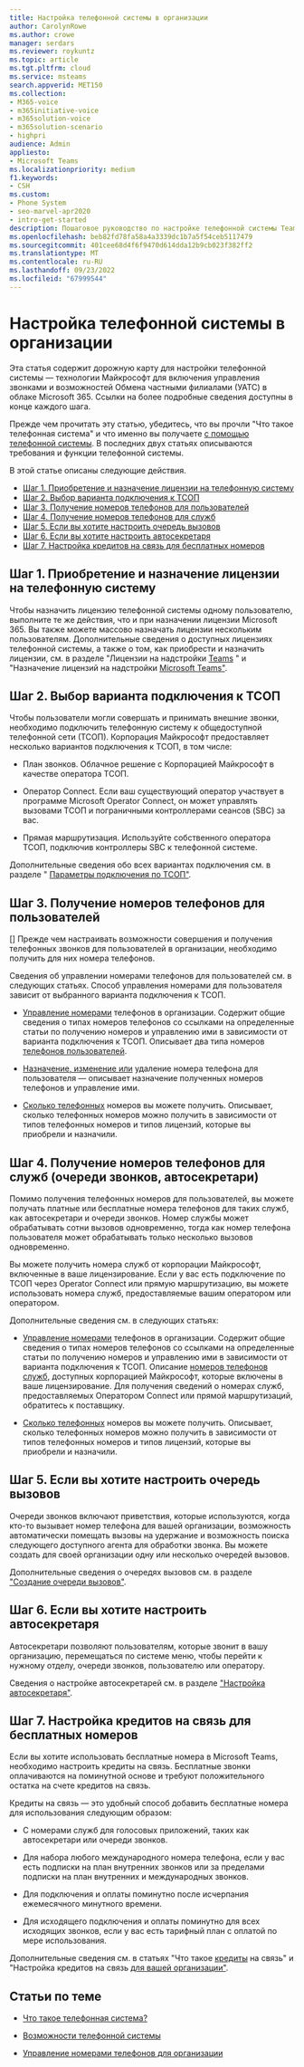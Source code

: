 ```yaml
---
title: Настройка телефонной системы в организации
author: CarolynRowe
ms.author: crowe
manager: serdars
ms.reviewer: roykuntz
ms.topic: article
ms.tgt.pltfrm: cloud
ms.service: msteams
search.appverid: MET150
ms.collection:
- M365-voice
- m365initiative-voice
- m365solution-voice
- m365solution-scenario
- highpri
audience: Admin
appliesto:
- Microsoft Teams
ms.localizationpriority: medium
f1.keywords:
- CSH
ms.custom:
- Phone System
- seo-marvel-apr2020
- intro-get-started
description: Пошаговое руководство по настройке телефонной системы Teams для организации в Microsoft 365.
ms.openlocfilehash: beb82fd78fa58a4a3339dc1b7a5f54ceb5117479
ms.sourcegitcommit: 401cee68d4f6f9470d614dda12b9cb023f382ff2
ms.translationtype: MT
ms.contentlocale: ru-RU
ms.lasthandoff: 09/23/2022
ms.locfileid: "67999544"
---
```

# <a name="set-up-phone-system-in-your-organization"></a>Настройка телефонной системы в организации

Эта статья содержит дорожную карту для настройки телефонной системы — технологии Майкрософт для включения управления звонками и возможностей Обмена частными филиалами (УАТС) в облаке Microsoft 365. Ссылки на более подробные сведения доступны в конце каждого шага.

Прежде чем прочитать эту статью, убедитесь, [](what-is-phone-system-in-office-365.md) что вы прочли "Что такое телефонная система" и что именно вы получаете [с помощью телефонной системы](here-s-what-you-get-with-phone-system.md). В последних двух статьях описываются требования и функции телефонной системы.

В этой статье описаны следующие действия.

- [Шаг 1. Приобретение и назначение лицензии на телефонную систему](#step-1-buy-and-assign-a-phone-system-license)
- [Шаг 2. Выбор варианта подключения к ТСОП](#step-2-choose-a-pstn-connectivity-option)
- [Шаг 3. Получение номеров телефонов для пользователей](#step-3-get-phone-numbers-for-your-users)
- [Шаг 4. Получение номеров телефонов для служб](#step-4-get-phone-numbers-for-services-call-queues-auto-attendants)
- [Шаг 5. Если вы хотите настроить очередь вызовов](#step-5-if-you-want-to-set-up-a-call-queue)
- [Шаг 6. Если вы хотите настроить автосекретаря](#step-6-if-you-want-to-set-up-an-auto-attendant)
- [Шаг 7. Настройка кредитов на связь для бесплатных номеров](#step-7-set-up-communications-credits-for-toll-free-numbers)

## <a name="step-1-buy-and-assign-a-phone-system-license"></a>Шаг 1. Приобретение и назначение лицензии на телефонную систему

Чтобы назначить лицензию телефонной системы одному пользователю, выполните те же действия, что и при назначении лицензии Microsoft 365. Вы также можете массово назначать лицензии нескольким пользователям. Дополнительные сведения о доступных лицензиях телефонной системы, а также о том, как приобрести и назначить лицензии, см. в разделе "Лицензии на надстройки [Teams](/microsoftteams//teams-add-on-licensing/microsoft-teams-add-on-licensing) " и "Назначение лицензий на надстройки [Microsoft Teams"](/microsoftteams/teams-add-on-licensing/assign-teams-add-on-licenses).

## <a name="step-2-choose-a-pstn-connectivity-option"></a>Шаг 2. Выбор варианта подключения к ТСОП

Чтобы пользователи могли совершать и принимать внешние звонки, необходимо подключить телефонную систему к общедоступной телефонной сети (ТСОП). Корпорация Майкрософт предоставляет несколько вариантов подключения к ТСОП, в том числе:

- План звонков. Облачное решение с Корпорацией Майкрософт в качестве оператора ТСОП.

- Оператор Connect. Если ваш существующий оператор участвует в программе Microsoft Operator Connect, он может управлять вызовами ТСОП и пограничными контроллерами сеансов (SBC) за вас.

- Прямая маршрутизация. Используйте собственного оператора ТСОП, подключив контроллеры SBC к телефонной системе.

Дополнительные сведения обо всех вариантах подключения см. в разделе " [Параметры подключения по ТСОП"](pstn-connectivity.md).

## <a name="step-3-get-phone-numbers-for-your-users"></a>Шаг 3. Получение номеров телефонов для пользователей

[] Прежде чем настраивать возможности совершения и получения телефонных звонков для пользователей в организации, необходимо получить для них номера телефонов.

Сведения об управлении номерами телефонов для пользователей см. в следующих статьях. Способ управления номерами для пользователя зависит от выбранного варианта подключения к ТСОП.

- [Управление номерами](manage-phone-numbers-landing-page.md) телефонов в организации. Содержит общие сведения о типах номеров телефонов со ссылками на определенные статьи по получению номеров и управлению ими в зависимости от варианта подключения к ТСОП.
Описывает два типа номеров [телефонов пользователей](manage-phone-numbers-landing-page.md#user-telephone-numbers).

- [Назначение, изменение или](assign-change-or-remove-a-phone-number-for-a-user.md) удаление номера телефона для пользователя — описывает назначение полученных номеров телефонов и управление ими.

- [Сколько телефонных](how-many-phone-numbers-can-you-get.md) номеров вы можете получить. Описывает, сколько телефонных номеров можно получить в зависимости от типов телефонных номеров и типов лицензий, которые вы приобрели и назначили.

## <a name="step-4-get-phone-numbers-for-services-call-queues-auto-attendants"></a>Шаг 4. Получение номеров телефонов для служб (очереди звонков, автосекретари)

Помимо получения телефонных номеров для пользователей, вы можете получать платные или бесплатные номера телефонов для таких служб, как автосекретари и очереди звонков. Номер службы может обрабатывать сотни вызовов одновременно, тогда как номер телефона пользователя может обрабатывать только несколько вызовов одновременно.

Вы можете получить номера служб от корпорации Майкрософт, включенные в ваше лицензирование. Если у вас есть подключение по ТСОП через Operator Connect или прямую маршрутизацию, вы можете использовать номера служб, предоставляемые вашим оператором или оператором.

Дополнительные сведения см. в следующих статьях:

- [Управление номерами](manage-phone-numbers-landing-page.md) телефонов в организации. Содержит общие сведения о типах номеров телефонов со ссылками на определенные статьи по получению номеров и управлению ими в зависимости от варианта подключения к ТСОП.
Описание [номеров телефонов служб,](manage-phone-numbers-landing-page.md#service-telephone-numbers) доступных корпорацией Майкрософт, которые включены в ваше лицензирование. Для получения сведений о номерах служб, предоставляемых Оператором Connect или прямой маршрутизаций, обратитесь к поставщику.

- [Сколько телефонных](how-many-phone-numbers-can-you-get.md) номеров вы можете получить. Описывает, сколько телефонных номеров можно получить в зависимости от типов телефонных номеров и типов лицензий, которые вы приобрели и назначили.

## <a name="step-5-if-you-want-to-set-up-a-call-queue"></a>Шаг 5. Если вы хотите настроить очередь вызовов

Очереди звонков включают приветствия, которые используются, когда кто-то вызывает номер телефона для вашей организации, возможность автоматически помещать вызовы на удержание и возможность поиска следующего доступного агента для обработки звонка. Вы можете создать для своей организации одну или несколько очередей вызовов.

Дополнительные сведения о очередях вызовов см. в разделе ["Создание очереди вызовов"](create-a-phone-system-call-queue.md).

## <a name="step-6-if-you-want-to-set-up-an-auto-attendant"></a>Шаг 6. Если вы хотите настроить автосекретаря

Автосекретари позволяют пользователям, которые звонит в вашу организацию, перемещаться по системе меню, чтобы перейти к нужному отделу, очереди звонков, пользователю или оператору.

Сведения о настройке автосекретарей см. в разделе ["Настройка автосекретаря"](create-a-phone-system-auto-attendant.md).

## <a name="step-7-set-up-communications-credits-for-toll-free-numbers"></a>Шаг 7. Настройка кредитов на связь для бесплатных номеров

Если вы хотите использовать бесплатные номера в Microsoft Teams, необходимо настроить кредиты на связь. Бесплатные звонки оплачиваются на поминутной основе и требуют положительного остатка на счете кредитов на связь.

Кредиты на связь — это удобный способ добавить бесплатные номера для использования следующим образом:

- С номерами служб для голосовых приложений, таких как автосекретари или очереди звонков.

- Для набора любого международного номера телефона, если у вас есть подписки на план внутренних звонков или за пределами подписки на план внутренних и международных звонков.

- Для подключения и оплаты поминутно после исчерпания ежемесячного минутного времени.

- Для исходящего подключения и оплаты поминутно для всех исходящих звонков, если у вас есть тарифный план с оплатой по мере использования.

Дополнительные сведения см. в статьях "Что такое [кредиты](what-are-communications-credits.md) на связь" и "Настройка кредитов на связь [для вашей организации"](set-up-communications-credits-for-your-organization.md).

## <a name="related-articles"></a>Статьи по теме

- [Что такое телефонная система?](what-is-phone-system-in-office-365.md)

- [Возможности телефонной системы](here-s-what-you-get-with-phone-system.md)

- [Управление номерами телефонов для организации](manage-phone-numbers-landing-page.md)
